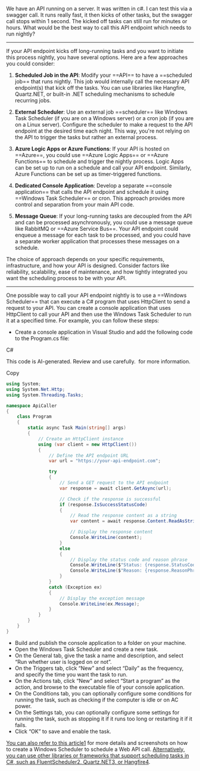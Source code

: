 
We have an API running on a server. It was written in c#. I can test this via a swagger call. It runs really fast, it then kicks of other tasks, but the swagger call stops within 1 second. The kicked off tasks can still run for minutes or hours. What would be the best way to call this API endpoint which needs to run nightly?

---

If your API endpoint kicks off long-running tasks and you want to initiate this process nightly, you have several options. Here are a few approaches you could consider:

1. **Scheduled Job in the API**:
   Modify your ==API== to have a ==scheduled job== that runs nightly. This job would internally call the necessary API endpoint(s) that kick off the tasks. You can use libraries like Hangfire, Quartz.NET, or built-in .NET scheduling mechanisms to schedule recurring jobs.

2. **External Scheduler**:
   Use an external job ==scheduler== like Windows Task Scheduler (if you are on a Windows server) or a cron job (if you are on a Linux server). Configure the scheduler to make a request to the API endpoint at the desired time each night. This way, you're not relying on the API to trigger the tasks but rather an external process.

3. **Azure Logic Apps or Azure Functions**:
   If your API is hosted on ==Azure==, you could use ==Azure Logic Apps== or ==Azure Functions== to schedule and trigger the nightly process. Logic Apps can be set up to run on a schedule and call your API endpoint. Similarly, Azure Functions can be set up as timer-triggered functions.

4. **Dedicated Console Application**:
   Develop a separate ==console application== that calls the API endpoint and schedule it using ==Windows Task Scheduler== or cron. This approach provides more control and separation from your main API code.

5. **Message Queue**:
   If your long-running tasks are decoupled from the API and can be processed asynchronously, you could use a message queue like RabbitMQ or ==Azure Service Bus==. Your API endpoint could enqueue a message for each task to be processed, and you could have a separate worker application that processes these messages on a schedule.

The choice of approach depends on your specific requirements, infrastructure, and how your API is designed. Consider factors like reliability, scalability, ease of maintenance, and how tightly integrated you want the scheduling process to be with your API.

---

One possible way to call your API endpoint nightly is to use a ==Windows Scheduler== that can execute a C# program that uses HttpClient to send a request to your API. You can create a console application that uses HttpClient to call your API and then use the Windows Task Scheduler to run it at a specified time. For example, you can follow these steps:

- Create a console application in Visual Studio and add the following code to the Program.cs file:

C#

This code is AI-generated. Review and use carefully.  for more information.

Copy

```csharp
using System;
using System.Net.Http;
using System.Threading.Tasks;

namespace ApiCaller
{
    class Program
    {
        static async Task Main(string[] args)
        {
            // Create an HttpClient instance
            using (var client = new HttpClient())
            {
                // Define the API endpoint URL
                var url = "https://your-api-endpoint.com";

                try
                {
                    // Send a GET request to the API endpoint
                    var response = await client.GetAsync(url);

                    // Check if the response is successful
                    if (response.IsSuccessStatusCode)
                    {
                        // Read the response content as a string
                        var content = await response.Content.ReadAsStringAsync();

                        // Display the response content
                        Console.WriteLine(content);
                    }
                    else
                    {
                        // Display the status code and reason phrase
                        Console.WriteLine($"Status: {response.StatusCode}");
                        Console.WriteLine($"Reason: {response.ReasonPhrase}");
                    }
                }
                catch (Exception ex)
                {
                    // Display the exception message
                    Console.WriteLine(ex.Message);
                }
            }
        }
    }
}
```

- Build and publish the console application to a folder on your machine.
- Open the Windows Task Scheduler and create a new task.
- On the General tab, give the task a name and description, and select “Run whether user is logged on or not”.
- On the Triggers tab, click “New” and select “Daily” as the frequency, and specify the time you want the task to run.
- On the Actions tab, click “New” and select “Start a program” as the action, and browse to the executable file of your console application.
- On the Conditions tab, you can optionally configure some conditions for running the task, such as checking if the computer is idle or on AC power.
- On the Settings tab, you can optionally configure some settings for running the task, such as stopping it if it runs too long or restarting it if it fails.
- Click “OK” to save and enable the task.

[You can also refer to this article](https://edgeservices.bing.com/edgesvc/chat?udsframed=1&form=SHORUN&clientscopes=chat,noheader,channelstable,&shellsig=b3e529480f38a46cb0930af72ba6e7c27463bd92&setlang=en-US&lightschemeovr=1#)[1](https://www.c-sharpcorner.com/article/windows-schedule-to-schedule-a-web-api-call2/) for more details and screenshots on how to create a Windows Scheduler to schedule a Web API call. [Alternatively, you can use other libraries or frameworks that support scheduling tasks in C#, such as FluentScheduler](https://stackoverflow.com/questions/15383388/scheduling-web-api-method-to-run-on-set-intervals)[2](https://stackoverflow.com/questions/15383388/scheduling-web-api-method-to-run-on-set-intervals)[, Quartz.NET](https://stackoverflow.com/questions/51810947/how-to-schedule-a-method-in-net-core)[3](https://stackoverflow.com/questions/51810947/how-to-schedule-a-method-in-net-core)[, or Hangfire](https://edgeservices.bing.com/edgesvc/chat?udsframed=1&form=SHORUN&clientscopes=chat,noheader,channelstable,&shellsig=b3e529480f38a46cb0930af72ba6e7c27463bd92&setlang=en-US&lightschemeovr=1#)[4](https://stackoverflow.com/questions/9620278/how-do-i-make-calls-to-a-rest-api-using-c).

